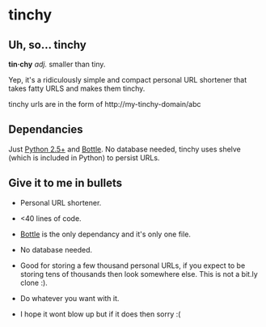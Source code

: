 tinchy
======

Uh, so... tinchy
----------------

**tin·chy** _adj._ smaller than tiny.

Yep, it's a ridiculously simple and compact personal URL shortener that takes fatty URLS and makes them tinchy.

tinchy urls are in the form of http://my-tinchy-domain/abc

Dependancies
------------

Just [Python 2.5+][py] and [Bottle][bottle]. No database needed, tinchy uses shelve (which is included in Python) to persist URLs.

Give it to me in bullets
------------------------

* Personal URL shortener.
* <40 lines of code.
* [Bottle][bottle] is the only dependancy and it's only one file.
* No database needed.
* Good for storing a few thousand personal URLs, if you expect to be storing tens of thousands then look somewhere else. This is not a bit.ly clone :).
* Do whatever you want with it.
* I hope it wont blow up but if it does then sorry :(

  [py]: http://python.org/
  [bottle]: http://bottlepy.org/
